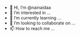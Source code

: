 - 👋 Hi, I’m @nainaidaa
- 👀 I’m interested in ...
- 🌱 I’m currently learning ...
- 💞️ I’m looking to collaborate on ...
- 📫 How to reach me ...

<!---
nainaidaa/nainaidaa is a ✨ special ✨ repository because its `README.md` (this file) appears on your GitHub profile.
You can click the Preview link to take a look at your changes.
--->
